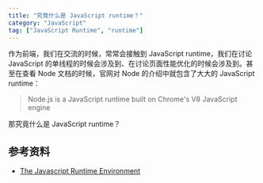 ```yaml
---
title: "究竟什么是 JavaScript runtime？"
category: "JavaScript"
tag: ["JavaScript Runtime", "runtime"]
---
```


作为前端，我们在交流的时候，常常会接触到 JavaScript runtime，我们在讨论 JavaScript 的单线程的时候会涉及到、在讨论页面性能优化的时候会涉及到。甚至在查看 Node 文档的时候，官网对 Node 的介绍中就包含了大大的 JavaScript runtime：

> Node.js is a JavaScript runtime built on Chrome's V8 JavaScript engine

那究竟什么是 JavaScript runtime？

## 参考资料

- [The Javascript Runtime Environment](https://olinations.medium.com/the-javascript-runtime-environment-d58fa2e60dd0)
